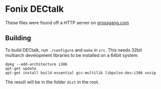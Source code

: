 # Fonix DECtalk
These files were found off a HTTP server on [grossgang.com](http://grossgang.com/tts/dectalk%20software%20and%20manual/Ad%202.zip)

## Building
To build DECtalk, run `./configure` and `make` in `src`.
This needs 32bit multiarch development libraries to be installed on a 64bit system:
```shell
dpkg --add-architecture i386
apt-get update
apt-get install build-essential gcc-multilib libpulse-dev:i386 unzip
```
The result will be in the folder `dist` in the root.

